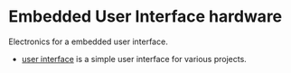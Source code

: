 # Embedded User Interface hardware
Electronics for a embedded user interface.
* [user interface](user_interface/README.md) is a simple user interface for various projects.

